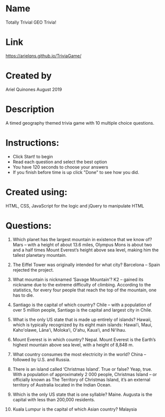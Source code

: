 # Name
Totally Trivial GEO Trivia!

# Link
https://arielqns.github.io/TriviaGame/ 

# Created by
Ariel Quinones August 2019

# Description
A timed geography themed trivia game with 10 multiple choice questions.

# Instructions:
- Click Start! to begin 
- Read each question and select the best option
- You have 120 seconds to choose your answers 
- If you finish before time is up click "Done" to see how you did.

# Created using: 
HTML, CSS, JavaScript for the logic and jQuery to manipulate HTML


# Questions:

1. Which planet has the largest mountain in existence that we know of? 
Mars – with a height of about 13.6 miles, Olympus Mons is about two and a half times Mount Everest’s height above sea level, making him the tallest planetary mountain.

2. The Eiffel Tower was originally intended for what city?
Barcelona – Spain rejected the project.

3. What mountain is nicknamed ‘Savage Mountain’?
K2 – gained its nickname due to the extreme difficulty of climbing. According to the statistics, for every four people that reach the top of the mountain, one has to die.

4. Santiago is the capital of which country?
Chile – with a population of over 5 million people, Santiago is the capital and largest city in Chile.

5. What is the only US state that is made up entirely of islands?
Hawaii, which is typically recognized by its eight main islands: Hawaiʻi, Maui, Kahoʻolawe, Lānaʻi, Molokaʻi, Oʻahu, Kauaʻi, and Niʻihau.

6. Mount Everest is in which country?
Nepal. Mount Everest is the Earth’s highest mountain above sea level, with a height of 8,848 m.

7. What country consumes the most electricity in the world?
China – followed by U.S. and Russia.

8. There is an island called ‘Christmas Island’. True or false?
Yeap, true. With a population of approximately 2 000 people, Christmas Island – or officially known as The Territory of Christmas Island, it’s an external territory of Australia located in the Indian Ocean.

9. Which is the only US state that is one syllable?
Maine. Augusta is the capital with less than 200,000 residents.


10. Kuala Lumpur is the capital of which Asian country?
Malaysia